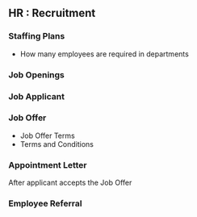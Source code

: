 ## HR : Recruitment

### Staffing Plans
- How many employees are required in departments

### Job Openings 

### Job Applicant

### Job Offer

- Job Offer Terms
- Terms and Conditions

### Appointment Letter

After applicant accepts the Job Offer

### Employee Referral

